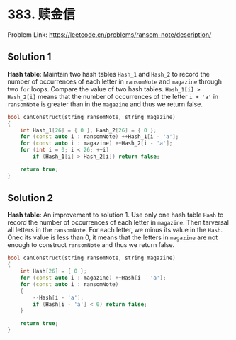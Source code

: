 # 383. 赎金信

Problem Link: https://leetcode.cn/problems/ransom-note/description/

## Solution 1

**Hash table**: Maintain two hash tables `Hash_1` and `Hash_2` to record the number of occurrences of each letter in `ransomNote` and `magazine` through two `for` loops. Compare the value of two hash tables. `Hash_1[i] > Hash_2[i]` means that the number of occurrences of the letter `i + 'a'` in `ransomNote` is greater than in the `magazine` and thus we return false.

```cpp
bool canConstruct(string ransomNote, string magazine)
{
    int Hash_1[26] = { 0 }, Hash_2[26] = { 0 };
    for (const auto i : ransomNote) ++Hash_1[i - 'a'];
    for (const auto i : magazine) ++Hash_2[i - 'a'];
    for (int i = 0; i < 26; ++i)
        if (Hash_1[i] > Hash_2[i]) return false;

    return true;
}
```

## Solution 2

**Hash table**: An improvement to solution 1. Use only one hash table `Hash` to record the number of occurrences of each letter in `magazine`. Then tarversal all letters in the `ransomNote`. For each letter, we minus its value in the `Hash`. Onec its value is less than 0, it means that the letters in `magazine` are not enough to construct `ransomNote` and thus we return false.

```cpp
bool canConstruct(string ransomNote, string magazine)
{
    int Hash[26] = { 0 };
    for (const auto i : magazine) ++Hash[i - 'a'];
    for (const auto i : ransomNote)
    {
        --Hash[i - 'a'];
        if (Hash[i - 'a'] < 0) return false;
    }

    return true;
}
```
